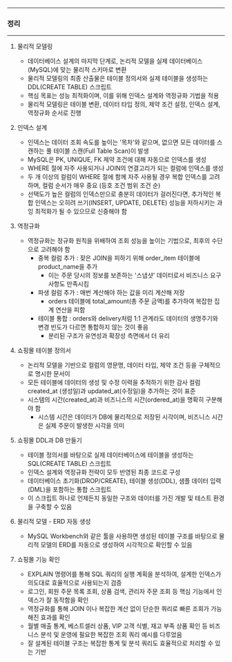 -----
### 정리
-----
1. 물리적 모델링 
   - 데이터베이스 설계의 마지막 단계로, 논리적 모델을 실제 데이터베이스(MySQL)에 맞는 물리적 스키마로 변환
   - 물리적 모델링의 최종 산출물은 테이블 정의서와 실제 테이블을 생성하는 DDL(CREATE TABLE) 스크립트
   - 핵심 목표는 성능 최적화이며, 이를 위해 인덱스 설계와 역정규화 기법을 적용
   - 물리적 모델링은 테이블 변환, 데이터 타입 정의, 제약 조건 설정, 인덱스 설계, 역정규화 순서로 진행

2. 인덱스 설계 
   - 인덱스는 데이터 조회 속도를 높이는 '목차'와 같으며, 없으면 모든 데이터를 스캔하는 풀 테이블 스캔(Full Table Scan)이 발생
   - MySQL은 PK, UNIQUE, FK 제약 조건에 대해 자동으로 인덱스를 생성
   - WHERE 절에 자주 사용되거나 JOIN의 연결고리가 되는 컬럼에 인덱스를 생성
   - 두 개 이상의 컬럼이 WHERE 절에 함께 자주 사용될 경우 복합 인덱스를 고려하며, 컬럼 순서가 매우 중요 (등호 조건 범위 조건 순)
   - 선택도가 높은 컬럼의 인덱스만으로 충분히 데이터가 걸러진다면, 추가적인 복합 인덱스는 오히려 쓰기(INSERT, UPDATE, DELETE) 성능을 저하시키는 과잉 최적화가 될 수 있으므로 신중해야 함

3. 역정규화 
   - 역정규화는 정규화 원칙을 위배하여 조회 성능을 높이는 기법으로, 최후의 수단으로 고려해야 함
     + 중복 컬럼 추가 : 잦은 JOIN을 피하기 위해 order_item 테이블에 product_name을 추가
       * 이는 주문 당시의 정보를 보존하는 '스냅샷' 데이터로서 비즈니스 요구사항도 만족시킴
     + 파생 컬럼 추가 : 매번 계산해야 하는 값을 미리 계산해 저장
       * orders 테이블에 total_amount(총 주문 금액)를 추가하여 복잡한 집계 연산을 피함
     + 테이블 통합 : orders와 delivery처럼 1:1 관계라도 데이터의 생명주기와 변경 빈도가 다르면 통합하지 않는 것이 좋음
       * 분리된 구조가 유연성과 확장성 측면에서 더 유리

4. 쇼핑몰 테이블 정의서
   - 논리적 모델을 기반으로 컬럼의 영문명, 데이터 타입, 제약 조건 등을 구체적으로 명시한 문서이
   - 모든 테이블에 데이터의 생성 및 수정 이력을 추적하기 위한 감사 컬럼 created_at (생성일)과 updated_at(수정일)을 추가하는 것이 표준
   - 시스템의 시간(created_at)과 비즈니스의 시간(ordered_at)을 명확히 구분해야 함
     + 시스템 시간은 데이터가 DB에 물리적으로 저장된 시각이며, 비즈니스 시간은 실제 주문이 발생한 시각을 의미

5. 쇼핑몰 DDL과 DB 만들기
   - 테이블 정의서를 바탕으로 실제 데이터베이스에 테이블을 생성하는 SQL(CREATE TABLE) 스크립트
   - 인덱스 설계와 역정규화 전략이 모두 반영된 최종 코드로 구성
   - 데이터베이스 초기화(DROP/CREATE), 테이블 생성(DDL), 샘플 데이터 입력(DML)을 포함하는 통합 스크립트
   - 이 스크립트 하나로 언제든지 동일한 구조와 데이터를 가진 개발 및 테스트 환경을 구축할 수 있음

6. 물리적 모델 - ERD 자동 생성
   - MySQL Workbench와 같은 툴을 사용하면 생성된 테이블 구조를 바탕으로 물리적 모델의 ERD를 자동으로 생성하여 시각적으로 확인할 수 있음

7. 쇼핑몰 기능 확인
   - EXPLAIN 명령어를 통해 SQL 쿼리의 실행 계획을 분석하여, 설계한 인덱스가 의도대로 효율적으로 사용되는지 검증
   - 로그인, 회원 주문 목록 조회, 상품 검색, 관리자 주문 조회 등 핵심 기능에서 인덱스가 잘 동작함을 확인
   - 역정규화를 통해 JOIN 이나 복잡한 계산 없이 단순한 쿼리로 빠른 조회가 가능해진 효과를 확인
   - 월별 매출 통계, 베스트셀러 상품, VIP 고객 식별, 재고 부족 상품 확인 등 비즈니스 분석 및 운영에 필요한 복잡한 조회 쿼리 예시를 다루었음
   - 잘 설계된 테이블 구조는 복잡한 통계 및 분석 쿼리도 효율적으로 처리할 수 있는 기반
